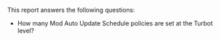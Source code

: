 This report answers the following questions:

- How many Mod Auto Update Schedule policies are set at the Turbot level?